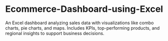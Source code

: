 # Ecommerce-Dashboard-using-Excel
An Excel dashboard analyzing sales data with visualizations like combo charts, pie charts, and maps. Includes KPIs, top-performing products, and regional insights to support business decisions.
